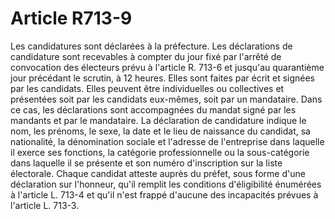 # Article R713-9

Les candidatures sont déclarées à la préfecture.   Les déclarations de candidature sont recevables à compter du jour fixé par l'arrêté de convocation des électeurs prévu à l'article R. 713-6 et jusqu'au quarantième jour précédant le scrutin, à 12 heures. Elles sont faites par écrit et signées par les candidats. Elles peuvent être individuelles ou collectives et présentées soit par les candidats eux-mêmes, soit par un mandataire. Dans ce cas, les déclarations sont accompagnées du mandat signé par les mandants et par le mandataire.   La déclaration de candidature indique le nom, les prénoms, le sexe, la date et le lieu de naissance du candidat, sa nationalité, la dénomination sociale et l'adresse de l'entreprise dans laquelle il exerce ses fonctions, la catégorie professionnelle ou la sous-catégorie dans laquelle il se présente et son numéro d'inscription sur la liste électorale.   Chaque candidat atteste auprès du préfet, sous forme d'une déclaration sur l'honneur, qu'il remplit les conditions d'éligibilité énumérées à l'article L. 713-4 et qu'il n'est frappé d'aucune des incapacités prévues à l'article L. 713-3.
